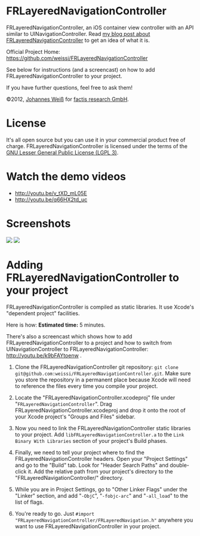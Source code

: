FRLayeredNavigationController
=============================

FRLayeredNavigationController, an iOS container view controller with an API
similar to UINavigationController. Read
[my blog post about FRLayeredNavigationController](http://factisresearch.blogspot.de/2012/06/uis-for-hierachical-ipad-apps.html)
to get an idea of what it is.

Official Project Home: https://github.com/weissi/FRLayeredNavigationController

See below for instructions (and a screencast) on how to add
FRLayeredNavigationController to your project.

If you have further questions, feel free to ask them!

©2012, [Johannes Weiß](<weiss@tux4u.de>) for
[factis research GmbH](http://www.factisresearch.com).

License
=======
It's all open source but you can use it in your commercial product free of
charge. FRLayeredNavigationController is licensed under the terms of the
[GNU Lesser General Public License (LGPL 3)](http://www.gnu.org/licenses/lgpl.html).

Watch the demo videos
=====================
 - http://youtu.be/v_tXD_mL05E
 - http://youtu.be/q66HX2td_uc

Screenshots
===========
[![](https://github.com/weissi/FRLayeredNavigationController/raw/master/FRLayeredNavigationControllerScreenshot1.png)](https://github.com/weissi/FRLayeredNavigationController/raw/master/FRLayeredNavigationControllerScreenshot1.png)
[![](https://github.com/weissi/FRLayeredNavigationController/raw/master/FRLayeredNavigationControllerScreenshot2.png)](https://github.com/weissi/FRLayeredNavigationController/raw/master/FRLayeredNavigationControllerScreenshot2.png)

Adding FRLayeredNavigationController to your project
====================================================

FRLayeredNavigationController is compiled as static libraries. It use Xcode's
"dependent project" facilities.

Here is how:  **Estimated time:** 5 minutes.

There's also a screencast which shows how to add
FRLayeredNavigationController to a project and how to switch from
UINavigationController to FRLayeredNavigationController:
http://youtu.be/k9bFAYtoenw .

1. Clone the FRLayeredNavigationController git repository: `git clone
   git@github.com:weissi/FRLayeredNavigationController.git`.  Make sure you
   store the repository in a permanent place because Xcode will need to reference
   the files every time you compile your project.

2. Locate the "FRLayeredNavigationController.xcodeproj" file under
   "`FRLayeredNavigationController`". Drag
   FRLayeredNavigationController.xcodeproj and drop it onto the root of your Xcode
   project's "Groups and Files"  sidebar.

3. Now you need to link the FRLayeredNavigationController static libraries to
   your project. Add `libFRLayeredNavigationController.a` to the `Link Binary
   With Libraries` section of your project's Build phases.

4. Finally, we need to tell your project where to find the
   FRLayeredNavigationController headers.  Open your "Project Settings" and go
   to the "Build" tab. Look for "Header Search Paths" and double-click it.  Add the
   relative path from your project's directory to the
   "FRLayeredNavigationController/" directory.

5. While you are in Project Settings, go to "Other Linker Flags" under the
   "Linker" section, and add "`-ObjC`", "`-fobjc-arc`" and "`-all_load`" to the
   list of flags.

6. You're ready to go.
   Just `#import "FRLayeredNavigationController/FRLayeredNavigation.h"`
   anywhere you want to use FRLayeredNavigationController in your project.

